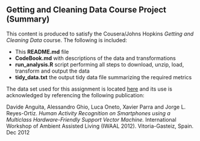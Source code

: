 ## Getting and Cleaning Data Course Project (Summary)

This content is produced to satisfy the Cousera/Johns Hopkins <em>Getting and Cleaning Data</em> course. 
The following is included:
* This <b>README.md</b> file
* <b>CodeBook.md</b> with descriptions of the data and transformations
* <b>run_analysis.R</b> script performing all steps to download, unzip, load, transform and output the data
* <b>tidy_data.txt</b> the output tidy data file summarizing the required metrics

The data set used for this assignment is located <a href="https://d396qusza40orc.cloudfront.net/getdata%2Fprojectfiles%2FUCI%20HAR%20Dataset.zip">here</a>
and its use is acknowledged by referencing the following publication:

Davide Anguita, Alessandro Ghio, Luca Oneto, Xavier Parra and Jorge L. Reyes-Ortiz. 
	<em>Human Activity Recognition on Smartphones using a Multiclass Hardware-Friendly Support Vector Machine.</em> 
	International Workshop of Ambient Assisted Living (IWAAL 2012). Vitoria-Gasteiz, Spain. Dec 2012
